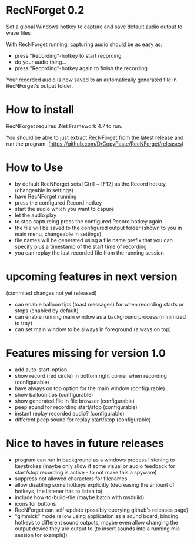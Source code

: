 # RecNForget 0.2
Set a global Windows hotkey to capture and save default audio output to wave files

With RecNForget running, capturing audio should be as easy as:
- press "Recording"-hotkey to start recording
- do your audio thing...
- press "Recording"-hotkey again to finish the recording

Your recorded audio is now saved to an automatically generated file in RecNForget's output folder.

# How to install
RecNForget requires .Net Framework 4.7 to run.

You should be able to just extract RecNForget from the latest release and run the program.
(https://github.com/DrCopyPaste/RecNForget/releases)

# How to Use
- by default RecNForget sets [Ctrl] + [F12] as the Record hotkey. (changeable in settings)
- have RecNForget running
- press the configured Record hotkey
- start the audio which you want to capure
- let the audio play
- to stop captureing press the configured Record hotkey again
- the file will be saved to the configured output folder (shown to you in main menu, changeable in settings)
- file names will be generated using a file name prefix that you can specify plus a timestamp of the start time of recording
- you can replay the last recorded file from the running session

# upcoming features in next version
(commited changes not yet released)
- can enable balloon tips (toast messages) for when recording starts or stops (enabled by default)
- can enable running main window as a background process (minimized to tray)
- can set main window to be always in foreground (always on top)

# Features missing for version 1.0
- add auto-start-option
- show record (red circle) in bottom right corner when recording (configurable)
- have always on top option for the main window (configurable)
- show balloon tips (configurable)
- show generated file in file browser (configurable)
- peep sound for recording start/stop (configurable)
- instant replay recorded audio? (configurable)
- different peep sound for replay start/stop (configurable)

# Nice to haves in future releases
- program can run in background as a windows process listening to keystrokes
(maybe only allow if some visual or audio feedback for start/stop recording is active - to not make this a spyware)
- suppress not allowed characters for filenames
- allow disabling some hotkeys explicitly (decreasing the amount of hotkeys, the listener has to listen to)
- include how-to-build-file (maybe batch with msbuild)
- icons for buttons
- RecNForget can self-update (possibly querying github's releases page)
- "gimmick" mode (allow using application as a sound board, binding hotkeys to different sound outputs, maybe even allow changing the output device they are output to (to insert sounds into a running mic session for example))
